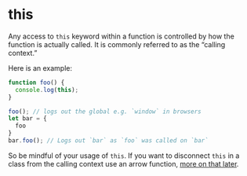 # this

Any access to `this` keyword within a function is controlled by how the function is actually called. It is commonly referred to as the “calling context.”

Here is an example:

```typescript
function foo() {
  console.log(this);
}

foo(); // logs out the global e.g. `window` in browsers
let bar = {
  foo
}
bar.foo(); // Logs out `bar` as `foo` was called on `bar`
```

So be mindful of your usage of `this`. If you want to disconnect `this` in a class from the calling context use an arrow function, [more on that later](../future-javascript/arrow-functions.md).

